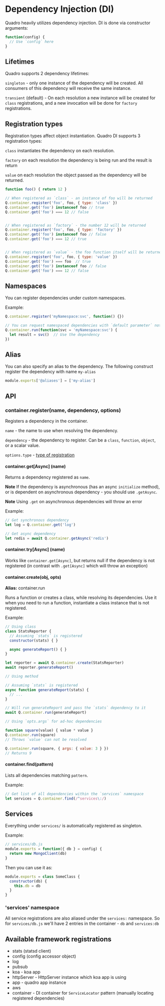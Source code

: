 # Dependency Injection (DI)

Quadro heavily utilizes dependency injection. DI is done via constructor arguments:

```js
function(config) {
  // Use `config` here
}
```

## Lifetimes

Quadro supports 2 dependency lifetimes:

`singleton` - only one instance of the dependency will be created. All consumers of this dependency will receive the same instance.

`transient` (default) - On each resolution a new instance will be created for `class` registrations, and a new invocation will be done for `factory` registrations.

## Registration types <a name="registration_types"></a>

Registration types affect object instantiation. Quadro DI supports 3 registration types:

`class` instantiates the dependency on each resolution.

`factory` on each resolution the dependency is being run and the result is return

`value` on each resolution the object passed as the dependency will be returned.

```js
function foo() { return 12 }

// When registered as `class` - an instance of foo will be returned
Q.container.register('foo', foo, { type: 'class' })
Q.container.get('foo') instanceof foo // true
Q.container.get('foo') === 12 // false


// When registered as `factory` - the number 12 will be returned
Q.container.register('foo', foo, { type: 'factory' })
Q.container.get('foo') instanceof foo // false
Q.container.get('foo') === 12 // true


// When registered as `value` - the foo function itself will be returned
Q.container.register('foo', foo, { type: 'value' })
Q.container.get('foo') === foo  // true
Q.container.get('foo') instanceof foo // false
Q.container.get('foo') === 12 // false
```

## Namespaces

You can register dependencies under custom namespaces.

Example:

```js
Q.container.register('myNamespace:svc', function() {})

// You can request namespaced dependencies with `default parameter` notation:
Q.container.run(function(svc = 'myNamespace:svc') {
  let result = svc()  // Use the dependency
})
```

## Alias

You can also specify an alias to the dependency.
The following construct register the dependency with name `my-alias`

```js
module.exports['@aliases'] = ['my-alias']
```


## API

### container.register(name, dependency, options)

Registers a dependency in the container.

`name` - the name to use when resolving the dependency.

`dependency` - the dependency to register. Can be a `class`, `function`, `object`, or a scalar value.

`options.type` - [type of registration](#registration_types)

#### container.get[Async] (name)

Returns a dependency registered as `name`.

**Note** If the dependency is asynchronous (has an async `initialize` method), or is dependent on asynchronous dependency - you should use `.getAsync`.

**Note** Using `.get` on asynchronous dependencies will throw an error

Example:

```js
// Get synchronous dependency
let log = Q.container.get('log')

// Get async dependency
let redis = await Q.container.getAsync('redis')
```

#### container.try[Async] (name)

Works like `container.get[Async]`, but returns null if the dependency is not
registered (in contrast with `.get[Async]` which will throw an exception)

#### container.create(obj, opts)

**Alias:** container.run

Runs a function or creates a class, while resolving its dependencies.
Use it when you need to run a function, instantiate a class instance that is not registered.

Example:

```js
// Using class
class StatsReporter {
  // Assuming `stats` is registered
  constructor(stats) { }

  async generateReport() { }
}

let reporter = await Q.container.create(StatsReporter)
await reporter.generateReport()
```

```js
// Using method

// Assuming `stats` is registered
async function generateReport(stats) {
  // ...  
}

// Will run generateReport and pass the `stats` dependency to it
await Q.container.run(generateReport)
```

```js
// Using `opts.args` for ad-hoc dependencies

function square(value) { value * value }
Q.container.run(square)
// Throws `value` can not be resolved

Q.container.run(square, { args: { value: 3 } })
// Returns 9
```


#### container.find(pattern)

Lists all dependencies matching `pattern`.

Example:

```js
// Get list of all dependencies within the `services` namespace
let services = Q.container.find(/^services\:/)
```

## Services

Everything under `services/` is automatically registered as singleton.

Example:

```js
// services/db.js
module.exports = function({ db } = config) {
  return new MongoClient(db)
}
```

Then you can use it as:

```js
module.exports = class SomeClass {
  constructor(db) {
    this.db = db
  }
}
```

### 'services'  namespace

All service registrations are also aliased under the `services:` namespace. So for `services/db.js` we'll have 2 entries in the container - `db` and `services:db`

## Available framework registrations

- stats (statsd client)
- config (config accessor object)
- log
- pubsub
- koa - koa app
- httpServer - HttpServer instance which koa app is using
- app - quadro app instance
- aws
- container - DI container for `ServiceLocator` pattern (manually locating registered dependencies)
